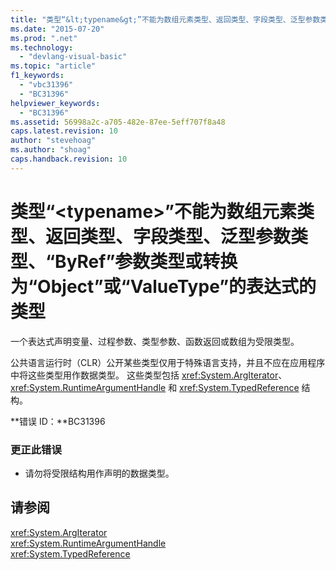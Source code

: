 ```yaml
---
title: "类型“&lt;typename&gt;”不能为数组元素类型、返回类型、字段类型、泛型参数类型、“ByRef”参数类型或转换为“Object”或“ValueType”的表达式的类型 | Microsoft Docs"
ms.date: "2015-07-20"
ms.prod: ".net"
ms.technology: 
  - "devlang-visual-basic"
ms.topic: "article"
f1_keywords: 
  - "vbc31396"
  - "BC31396"
helpviewer_keywords: 
  - "BC31396"
ms.assetid: 56998a2c-a705-482e-87ee-5eff707f8a48
caps.latest.revision: 10
author: "stevehoag"
ms.author: "shoag"
caps.handback.revision: 10
---
```

# 类型“&lt;typename&gt;”不能为数组元素类型、返回类型、字段类型、泛型参数类型、“ByRef”参数类型或转换为“Object”或“ValueType”的表达式的类型
一个表达式声明变量、过程参数、类型参数、函数返回或数组为受限类型。  
  
 公共语言运行时（CLR）公开某些类型仅用于特殊语言支持，并且不应在应用程序中将这些类型用作数据类型。 这些类型包括 <xref:System.ArgIterator>、<xref:System.RuntimeArgumentHandle> 和 <xref:System.TypedReference> 结构。  
  
 **错误 ID：**BC31396  
  
### 更正此错误  
  
-   请勿将受限结构用作声明的数据类型。  
  
## 请参阅  
 <xref:System.ArgIterator>   
 <xref:System.RuntimeArgumentHandle>   
 <xref:System.TypedReference>